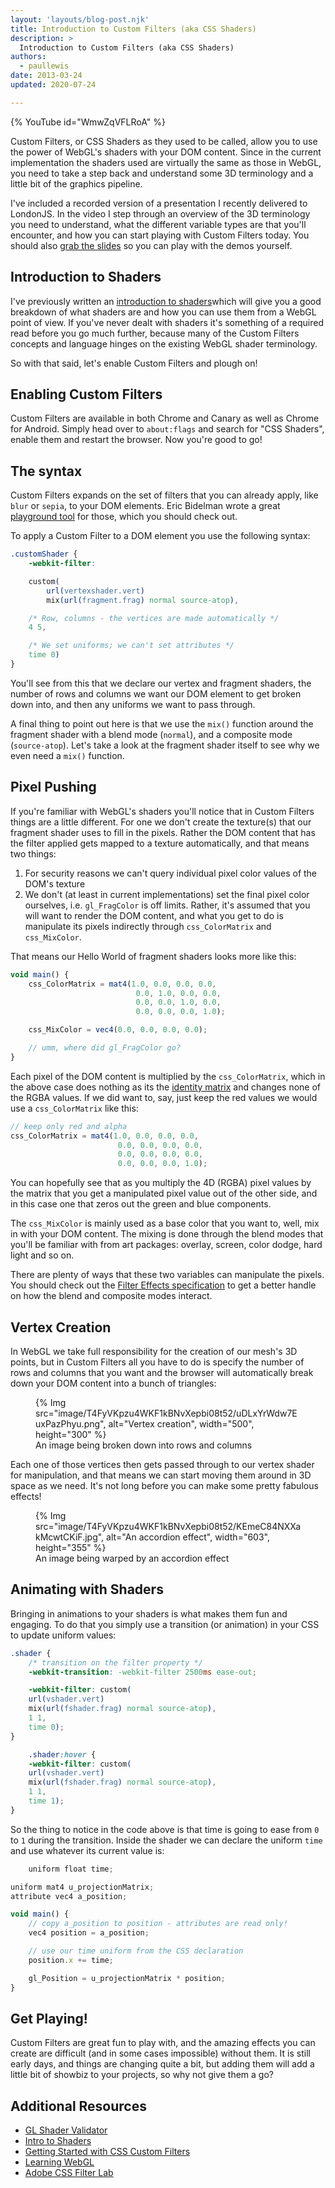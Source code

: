 ```yaml
---
layout: 'layouts/blog-post.njk'
title: Introduction to Custom Filters (aka CSS Shaders)
description: >
  Introduction to Custom Filters (aka CSS Shaders)
authors:
  - paullewis
date: 2013-03-24
updated: 2020-07-24

---
```


{% YouTube id="WmwZqVFLRoA" %}


Custom Filters, or CSS Shaders as they used to be called, allow you to use the power of WebGL's shaders with your DOM content. Since in the current implementation the shaders used are virtually the same as those in WebGL, you need to take a step back and understand some 3D terminology and a little bit of the graphics pipeline.

I've included a recorded version of a presentation I recently delivered to LondonJS. In the video I step through an overview of the 3D terminology you need to understand, what the different variable types are that you'll encounter, and how you can start playing with Custom Filters today. You should also [grab the slides](//goo.gl/e3KMp) so you can play with the demos yourself.

## Introduction to Shaders

I've previously written an [introduction to shaders](https://www.html5rocks.com/tutorials/webgl/shaders/)which will give you a good breakdown of what shaders are and how you can use them from a WebGL point of view. If you've never dealt with shaders it's something of a required read before you go much further, because many of the Custom Filters concepts and language hinges on the existing WebGL shader terminology.

So with that said, let's enable Custom Filters and plough on!

## Enabling Custom Filters

Custom Filters are available in both Chrome and Canary as well as Chrome for Android. Simply head over to `about:flags` and search for "CSS Shaders", enable them and restart the browser. Now you're good to go!

## The syntax

Custom Filters expands on the set of filters that you can already apply, like `blur` or `sepia`, to your DOM elements. Eric Bidelman wrote a great [playground tool](http://html5-demos.appspot.com/static/css/filters/index.html) for those, which you should check out.

To apply a Custom Filter to a DOM element you use the following syntax:

```css
.customShader {
    -webkit-filter:

    custom(
        url(vertexshader.vert)
        mix(url(fragment.frag) normal source-atop),

    /* Row, columns - the vertices are made automatically */
    4 5,

    /* We set uniforms; we can't set attributes */
    time 0)
}
```

You'll see from this that we declare our vertex and fragment shaders, the number of rows and columns we want our DOM element to get broken down into, and then any uniforms we want to pass through.

A final thing to point out here is that we use the `mix()` function around the fragment shader with a blend mode (`normal`), and a composite mode (`source-atop`). Let's take a look at the fragment shader itself to see why we even need a `mix()` function.

## Pixel Pushing

If you're familiar with WebGL's shaders you'll notice that in Custom Filters things are a little different. For one we don't create the texture(s) that our fragment shader uses to fill in the pixels. Rather the DOM content that has the filter applied gets mapped to a texture automatically, and that means two things:

1. For security reasons we can't query individual pixel color values of the DOM's texture
1. We don't (at least in current implementations) set the final pixel color ourselves, i.e. `gl_FragColor` is off limits. Rather, it's assumed that you will want to render the DOM content, and what you get to do is manipulate its pixels indirectly through `css_ColorMatrix` and `css_MixColor`.

That means our Hello World of fragment shaders looks more like this:

```js
void main() {
    css_ColorMatrix = mat4(1.0, 0.0, 0.0, 0.0,
                            0.0, 1.0, 0.0, 0.0,
                            0.0, 0.0, 1.0, 0.0,
                            0.0, 0.0, 0.0, 1.0);

    css_MixColor = vec4(0.0, 0.0, 0.0, 0.0);

    // umm, where did gl_FragColor go?
}
```

Each pixel of the DOM content is multiplied by the `css_ColorMatrix`, which in the above case does nothing as its the [identity matrix](https://en.wikipedia.org/wiki/Identity_matrix) and changes none of the RGBA values. If we did want to, say, just keep the red values we would use a <code>css_ColorMatrix</code> like this:


```js
// keep only red and alpha
css_ColorMatrix = mat4(1.0, 0.0, 0.0, 0.0,
                        0.0, 0.0, 0.0, 0.0,
                        0.0, 0.0, 0.0, 0.0,
                        0.0, 0.0, 0.0, 1.0);
```

You can hopefully see that as you multiply the 4D (RGBA) pixel values by the matrix that you get a manipulated pixel value out of the other side, and in this case one that zeros out the green and blue components.

The `css_MixColor` is mainly used as a base color that you want to, well, mix in with your DOM content. The mixing is done through the blend modes that you'll be familiar with from art packages: overlay, screen, color dodge, hard light and so on.

There are plenty of ways that these two variables can manipulate the pixels. You should check out the [Filter Effects specification](https://www.w3.org/TR/filter-effects-1/) to get a better handle on how the blend and composite modes interact.

## Vertex Creation

In WebGL we take full responsibility for the creation of our mesh's 3D points, but in Custom Filters all you have to do is specify the number of rows and columns that you want and the browser will automatically break down your DOM content into a bunch of triangles:

<figure>
{% Img src="image/T4FyVKpzu4WKF1kBNvXepbi08t52/uDLxYrWdw7EuxPazPhyu.png", alt="Vertex creation", width="500", height="300" %}
<figcaption>An image being broken down into rows and columns</figcaption>
</figure>

Each one of those vertices then gets passed through to our vertex shader for manipulation, and that means we can start moving them around in 3D space as we need. It's not long before you can make some pretty fabulous effects!

<figure>
{% Img src="image/T4FyVKpzu4WKF1kBNvXepbi08t52/KEmeC84NXXakMcwtCKiF.jpg", alt="An accordion effect", width="603", height="355" %}
<figcaption>An image being warped by an accordion effect</figcaption>
</figure>

## Animating with Shaders

Bringing in animations to your shaders is what makes them fun and engaging. To do that you simply use a transition (or animation) in your CSS to update uniform values:


```css
.shader {
    /* transition on the filter property */
    -webkit-transition: -webkit-filter 2500ms ease-out;

    -webkit-filter: custom(
    url(vshader.vert)
    mix(url(fshader.frag) normal source-atop),
    1 1,
    time 0);
}

    .shader:hover {
    -webkit-filter: custom(
    url(vshader.vert)
    mix(url(fshader.frag) normal source-atop),
    1 1,
    time 1);
}
```

So the thing to notice in the code above is that time is going to ease from `0` to `1` during the transition. Inside the shader we can declare the uniform `time` and use whatever its current value is:

```js
    uniform float time;

uniform mat4 u_projectionMatrix;
attribute vec4 a_position;

void main() {
    // copy a_position to position - attributes are read only!
    vec4 position = a_position;

    // use our time uniform from the CSS declaration
    position.x += time;

    gl_Position = u_projectionMatrix * position;
}
```


## Get Playing!

Custom Filters are great fun to play with, and the amazing effects you can create are difficult (and in some cases impossible) without them. It is still early days, and things are changing quite a bit, but adding them will add a little bit of showbiz to your projects, so why not give them a go?

## Additional Resources


- [GL Shader Validator](https://github.com/WebGLTools/GL-Shader-Validator)
- [Intro to Shaders](https://www.html5rocks.com/tutorials/webgl/shaders/)
- [Getting Started with CSS Custom Filters](https://alteredqualia.com/css-shaders/article/)
- [Learning WebGL](http://learningwebgl.com/blog/?page_id=1217)
- [Adobe CSS Filter Lab](https://github.com/adobe/cssfilterlab)

